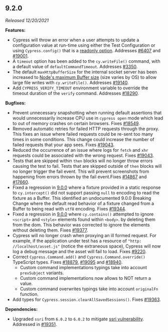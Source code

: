 ## 9.2.0

_Released 12/20/2021_

**Features:**

- Cypress will throw an error when a user attempts to update a configuration
  value at run-time using either the Test Configuration or using
  `Cypress.config()` that is a
  [readonly option](https://docs.cypress.io/guides/references/configuration#Test-Configuration).
  Addresses [#6407](https://github.com/cypress-io/cypress/issues/6407) and
  [#19001](https://github.com/cypress-io/cypress/issues/19001).
- A `timeout` option has been added to the `cy.writeFile()` command, with a
  default value of `defaultCommandTimeout`. Addresses
  [#3350](https://github.com/cypress-io/cypress/issues/3350).
- The default `maxHttpBufferSize` for the internal socket server has been
  increased to
  [Node's maximum Buffer size](https://nodejs.org/api/buffer.html#bufferconstantsmax_length)
  (size varies by OS) to allow large file writes with `cy.writeFile()`.
  Addresses [#19140](https://github.com/cypress-io/cypress/issues/19140).
- Add `CYPRESS_VERIFY_TIMEOUT` environment variable to override the timeout
  duration of the `verify` command. Addresses
  [#18290](https://github.com/cypress-io/cypress/issues/18290).

**Bugfixes:**

- Prevent unnecessary snapshotting when running default assertions that would
  unnecessarily increase CPU use in `cypress open` mode which lead to out of
  memory crashes on certain browsers. Fixes
  [#18549](https://github.com/cypress-io/cypress/issues/18549).
- Removed automatic retries for failed HTTP requests through the proxy. This
  fixes an issue where failed requests could be re-sent too many times in some
  conditions. This change could increase the number of failed requests that your
  app sees. Fixes [#19043](https://github.com/cypress-io/cypress/issues/19043).
- Reduced the occurrence of an issue where logs for `fetch` and `xhr` requests
  could be associated with the wrong request. Fixes
  [#19043](https://github.com/cypress-io/cypress/issues/19043).
- Tests that are skipped within `then` blocks will no longer throw errors
  causing the test to fail. Tests that are skipped outside of `then` blocks will
  no longer trigger the fail event. This will prevent screenshots from happening
  from errors thrown by the fail event.Fixes
  [#14867](https://github.com/cypress-io/cypress/issues/14867) and
  [#17660](https://github.com/cypress-io/cypress/issues/17660).
- Fixed a regression in [9.0.0](/guides/references/changelog#9-0-0) where a
  fixture provided in a static response to `cy.intercept()` did not support
  passing `null` to encoding to read the fixture as a Buffer. This identified an
  undocumented 9.0.0 Breaking Change where the default read behavior of a
  fixture changed from a Buffer to being read with `utf8` encoding. Fixes
  [#19344](https://github.com/cypress-io/cypress/issues/19344).
- Fixed a regression in [9.0.0](/guides/references/changelog#9-0-0) where
  `cy.contains()` attempted to ignore `<script>` and `<style>` elements found
  within `<body>`. by deleting them from the dom. This behavior was corrected to
  ignore the elements without deleting them. Fixes
  [#19377](https://github.com/cypress-io/cypress/issues/19377).
- Cypress will no longer crash when proxying an ill formed request. For example,
  if the application under test has a resource of `"http: //localhost/asset.js"`
  (notice the extraneous space), Cypress will now log a debug message and the
  asset will fail to load. Fixes
  [#9220](https://github.com/cypress-io/cypress/issues/9220).
- Correct `Cypress.Command.add()` and `Cypress.Command.override()` TypeScript
  types. Fixes [#18879](https://github.com/cypress-io/cypress/issues/18879),
  [#19095](https://github.com/cypress-io/cypress/issues/19095) and
  [#18940](https://github.com/cypress-io/cypress/issues/18940).
  - Custom command implementations typings take into account `prevSubject`
    variants.
  - Custom command implementations now allows to NOT return a value.
  - Custom command overwrites typings take into account `originalFn` function.
- Add types for `Cypress.session.clearAllSavedSessions()`. Fixes
  [#19363](https://github.com/cypress-io/cypress/issues/19363).

**Dependencies:**

- Upgraded `ssri` from `6.0.2` to `6.0.2` to mitigate
  [ssri vulnerability](snyk.io/vuln/npm:ssri@6.0.1). Addressed in
  [#19351](https://github.com/cypress-io/cypress/issues/19351).
